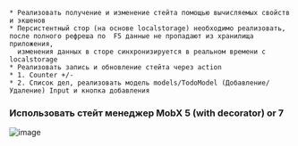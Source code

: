     * Реализовать получение и изменение стейта помощью вычисляемых свойств и экшенов 
    * Персистентный стор (на основе localstorage) необходимо реализовать, после полного рефреша по  F5 данные не пропадают из хранилища приложения, 
      изменения данных в сторе синхронизируется в реальном времени с localstorage
    * Реализовать запись и обновление стейта через action
    * 1. Counter +/-
    * 2. Список дел, реализовать модель models/TodoModel (Добавление/Удаление) Input и кнопка добавления
    

### Использовать стейт менеджер MobX 5 (with decorator) or 7
![image](https://user-images.githubusercontent.com/85501859/133376915-32f735a6-9236-4555-a5b2-37a454745502.png)

